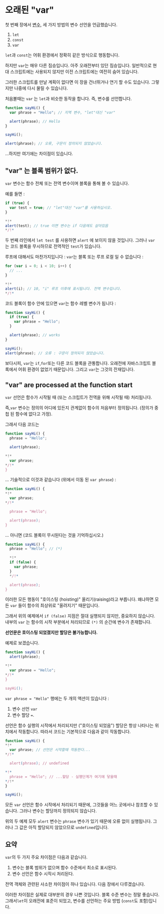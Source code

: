 
# 오래된 "var"

첫 번째 장에서 [변수](info:variables), 세 가지 방법의 변수 선언을 언급했습니다.

1. `let`
2. `const`
3. `var`

`let`과 `const`는 어휘 환경에서 정확히 같은 방식으로 행동합니다.

하지만 `var`는 매우 다른 짐승입니다. 아주 오래전부터 있던 짐승입니다. 일반적으로 현대 스크립트에는 사용되지 않지만 이전 스크립트에는 여전히 숨어 있습니다.

그러한 스크립트를 만날 계획이 없다면 이 장을 건너뛰거나 연기 할 수도 있습니다. 그렇지만 나중에 다시 물릴 수 있습니다.

처음볼때는 `var` 는 `let`과 비슷한 동작을 합니다. 즉, 변수를 선언합니다.

```js run
function sayHi() {
  var phrase = "Hello"; // 지역 변수, "let"대신 "var"

  alert(phrase); // Hello
}

sayHi();

alert(phrase); // 오류, 구문이 정의되지 않았습니다.
```

...하지만 여기에는 차이점이 있습니다.

## "var" 는 블록 범위가 없다.

`var` 변수는 함수 전체 또는 전역 변수이며 블록을 통해 볼 수 있습니다.

예를 들면 :

```js
if (true) {
  var test = true; // "let"대신 "var"를 사용하십시오.
}

*!*
alert(test); // true 이면 변수는 if 다음에도 살아있음
*/!*
```

두 번째 라인에서 `let test` 를 사용하면 `alert` 에 보이지 않을 것입니다. 그러나 `var` 는 코드 블록을 무시하므로 전역적인 `test`가 있습니다.

루프에 대해서도 마찬가지입니다 : `var`는 블록 또는 루프 로컬 일 수 없습니다 :

```js
for (var i = 0; i < 10; i++) {
  // ...
}

*!*
alert(i); // 10, "i" 루프 이후에 표시됩니다. 전역 변수입니다.
*/!*
```

코드 블록이 함수 안에 있으면 `var`는 함수 레벨 변수가 됩니다 :

```js
function sayHi() {
  if (true) {
    var phrase = "Hello";
  }

  alert(phrase); // works
}

sayHi();
alert(phrase); // 오류 : 구문이 정의되지 않았습니다.
```

보다시피, `var`는 `if`,`for`또는 다른 코드 블록을 관통합니다. 오래전에 자바스크립트 블록에서 어휘 환경이 없었기 때문입니다. 그리고 `var`는 그것의 잔재입니다.

## "var" are processed at the function start

`var` 선언은 함수가 시작될 때 (또는 스크립트가 전역을 위해 시작될 때) 처리됩니다.

즉,`var` 변수는 정의의 어디에 있든지 관계없이 함수의 처음부터 정의됩니다. (정의가 중첩 된 함수에 없다고 가정).

그래서 다음 코드는

```js
function sayHi() {
  phrase = "Hello";

  alert(phrase);

*!*
  var phrase;
*/!*
}
```

... 기술적으로 이것과 같습니다 (위에서 이동 된 `var phrase`) :

```js
function sayHi() {
*!*
  var phrase;
*/!*

  phrase = "Hello";

  alert(phrase);
}
```

... 아니면 (코드 블록이 무시된다는 것을 기억하십시오.)

```js
function sayHi() {
  phrase = "Hello"; // (*)

  *!*
  if (false) {
    var phrase;
  }
  */!*

  alert(phrase);
}
```

이러한 모든 행동이 "호이스팅 (hoisting)" 올리기(raising)라고 부릅니다. 왜냐하면 모든 `var` 들이 함수의 최상위로 "올려지기" 때문입니다.

그래서 위의 예제에서 `if (false)` 지점은 절대 실행되지 않지만, 중요하지 않습니다. 내부의 `var` 는 함수의 시작 부분에서 처리되므로 `(*)` 의 순간에 변수가 존재합니다.

**선언문은 호이스팅 되었졌지만 할당은 불가능합니다.**

예제로 보겠습니다.

```js run
function sayHi() {
  alert(phrase);  

*!*
  var phrase = "Hello";
*/!*
}

sayHi();
```

`var phrase = "Hello"` 행에는 두 개의 액션이 있습니다 :

1. 변수 선언 `var`
2. 변수 할당 `=`.

선언은 함수 실행의 시작에서 처리되지만 ("호이스팅 되었음") 할당은 항상 나타나는 위치에서 작동합니다. 따라서 코드는 기본적으로 다음과 같이 작동합니다.

```js run
function sayHi() {
*!*
  var phrase; // 선언은 시작할때 작동한다... 
*/!*

  alert(phrase); // undefined

*!*
  phrase = "Hello"; // ...할당 - 실행단계가 여기에 닿을때
*/!*
}

sayHi();
```

모든 `var` 선언은 함수 시작에서 처리되기 때문에, 그것들을 어느 곳에서나 참조할 수 있습니다. 그러나 변수는 할당까지 정의되지 않습니다.

위의 두 예제 모두 `alert` 변수는 `phrase` 변수가 있기 때문에 오류 없이 실행됩니다. 그러나 그 값은 아직 할당되지 않았으므로 `undefined`입니다.

## 요약

`var`의 두 가지 주요 차이점은 다음과 같습니다.

1. 변수는 블록 범위가 없으며 함수 수준에서 최소로 표시된다.
2. 변수 선언은 함수 시작시 처리된다.

전역 객체와 관련된 사소한 차이점이 하나 있습니다. 다음 장에서 다루겠습니다.

이러한 차이점은 실제로 대부분의 경우 나쁜 것입니다. 블록 수준 변수는 정말 좋습니다. 그래서`let`이 오래전에 표준이 되었고, 변수를 선언하는 주요 방법 (`const`도 포함)입니다.